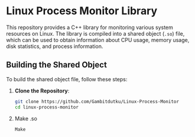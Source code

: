 # Linux Process Monitor Library

This repository provides a C++ library for monitoring various system resources on Linux. The library is compiled into a shared object (`.so`) file, which can be used to obtain information about CPU usage, memory usage, disk statistics, and process information.

## Building the Shared Object

To build the shared object file, follow these steps:

1. **Clone the Repository**:

   ```bash
   git clone https://github.com/Gambitdutku/Linux-Process-Monitor
   cd linux-process-monitor
2. Make .so
	
   ```bash
   Make
